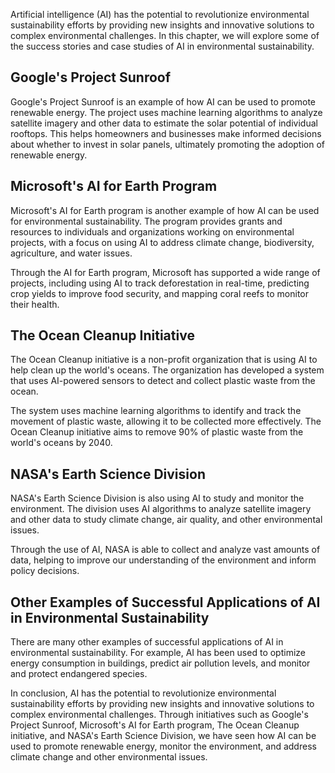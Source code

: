 

Artificial intelligence (AI) has the potential to revolutionize environmental sustainability efforts by providing new insights and innovative solutions to complex environmental challenges. In this chapter, we will explore some of the success stories and case studies of AI in environmental sustainability.

Google's Project Sunroof
------------------------

Google's Project Sunroof is an example of how AI can be used to promote renewable energy. The project uses machine learning algorithms to analyze satellite imagery and other data to estimate the solar potential of individual rooftops. This helps homeowners and businesses make informed decisions about whether to invest in solar panels, ultimately promoting the adoption of renewable energy.

Microsoft's AI for Earth Program
--------------------------------

Microsoft's AI for Earth program is another example of how AI can be used for environmental sustainability. The program provides grants and resources to individuals and organizations working on environmental projects, with a focus on using AI to address climate change, biodiversity, agriculture, and water issues.

Through the AI for Earth program, Microsoft has supported a wide range of projects, including using AI to track deforestation in real-time, predicting crop yields to improve food security, and mapping coral reefs to monitor their health.

The Ocean Cleanup Initiative
----------------------------

The Ocean Cleanup initiative is a non-profit organization that is using AI to help clean up the world's oceans. The organization has developed a system that uses AI-powered sensors to detect and collect plastic waste from the ocean.

The system uses machine learning algorithms to identify and track the movement of plastic waste, allowing it to be collected more effectively. The Ocean Cleanup initiative aims to remove 90% of plastic waste from the world's oceans by 2040.

NASA's Earth Science Division
-----------------------------

NASA's Earth Science Division is also using AI to study and monitor the environment. The division uses AI algorithms to analyze satellite imagery and other data to study climate change, air quality, and other environmental issues.

Through the use of AI, NASA is able to collect and analyze vast amounts of data, helping to improve our understanding of the environment and inform policy decisions.

Other Examples of Successful Applications of AI in Environmental Sustainability
-------------------------------------------------------------------------------

There are many other examples of successful applications of AI in environmental sustainability. For example, AI has been used to optimize energy consumption in buildings, predict air pollution levels, and monitor and protect endangered species.

In conclusion, AI has the potential to revolutionize environmental sustainability efforts by providing new insights and innovative solutions to complex environmental challenges. Through initiatives such as Google's Project Sunroof, Microsoft's AI for Earth program, The Ocean Cleanup initiative, and NASA's Earth Science Division, we have seen how AI can be used to promote renewable energy, monitor the environment, and address climate change and other environmental issues.
